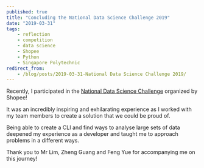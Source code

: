 ```yaml
---
published: true
title: "Concluding the National Data Science Challenge 2019"
date: "2019-03-31"
tags:
    - reflection
    - competition
    - data science
    - Shopee
    - Python
    - Singapore Polytechnic
redirect_from:
    - /blog/posts/2019-03-31-National Data Science Challenge 2019/
---
```


Recently, I participated in the [National Data Science Challenge](https://careers.shopee.sg/ndsc/) organized by Shopee!

It was an incredibly inspiring and exhilarating experience as I worked with my team members to create a solution that 
we could be proud of.

Being able to create a CLI and find ways to analyse large sets of data deepened my experience as a developer and taught
me to approach problems in a different ways. 

Thank you to Mr Lim, Zheng Guang and Feng Yue for accompanying me on this journey!
